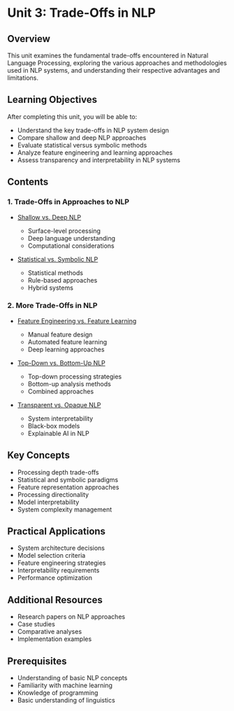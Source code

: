 # Unit 3: Trade-Offs in NLP

## Overview
This unit examines the fundamental trade-offs encountered in Natural Language Processing, exploring the various approaches and methodologies used in NLP systems, and understanding their respective advantages and limitations.

## Learning Objectives
After completing this unit, you will be able to:
- Understand the key trade-offs in NLP system design
- Compare shallow and deep NLP approaches
- Evaluate statistical versus symbolic methods
- Analyze feature engineering and learning approaches
- Assess transparency and interpretability in NLP systems

## Contents

### 1. Trade-Offs in Approaches to NLP
- [Shallow vs. Deep NLP](01_shallow_deep.md)
  - Surface-level processing
  - Deep language understanding
  - Computational considerations
  
- [Statistical vs. Symbolic NLP](02_statistical_symbolic.md)
  - Statistical methods
  - Rule-based approaches
  - Hybrid systems

### 2. More Trade-Offs in NLP
- [Feature Engineering vs. Feature Learning](03_feature_engineering.md)
  - Manual feature design
  - Automated feature learning
  - Deep learning approaches
  
- [Top-Down vs. Bottom-Up NLP](04_top_down_bottom_up.md)
  - Top-down processing strategies
  - Bottom-up analysis methods
  - Combined approaches
  
- [Transparent vs. Opaque NLP](05_transparent_opaque.md)
  - System interpretability
  - Black-box models
  - Explainable AI in NLP

## Key Concepts
- Processing depth trade-offs
- Statistical and symbolic paradigms
- Feature representation approaches
- Processing directionality
- Model interpretability
- System complexity management

## Practical Applications
- System architecture decisions
- Model selection criteria
- Feature engineering strategies
- Interpretability requirements
- Performance optimization

## Additional Resources
- Research papers on NLP approaches
- Case studies
- Comparative analyses
- Implementation examples

## Prerequisites
- Understanding of basic NLP concepts
- Familiarity with machine learning
- Knowledge of programming
- Basic understanding of linguistics 